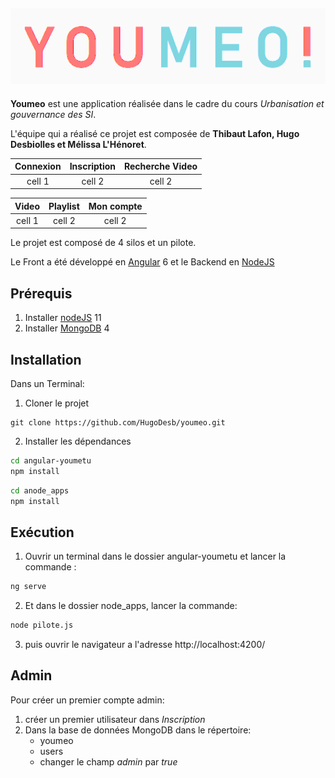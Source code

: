 ![Logo](img/youemo-ban.png)
--------
**Youmeo** est une application réalisée dans le cadre du cours *Urbanisation et gouvernance des SI*.

L'équipe qui a réalisé ce projet est composée de **Thibaut Lafon, Hugo Desbiolles et Mélissa L'Hénoret**.

| **Connexion** | **Inscription** | **Recherche Video** | 
| :-----------: | :-------------: | :-----------------: | 
| cell 1        | cell 2          | cell 2              |

| **Video** | **Playlist** | **Mon compte** | 
| :-------: | :----------: | :------------: | 
| cell 1    | cell 2       | cell 2         |

Le projet est composé de 4 silos et un pilote.

Le Front a été développé en [Angular](https://angular.io/) 6 et le Backend en [NodeJS](https://nodejs.org/en/)

## Prérequis
1. Installer [nodeJS](https://nodejs.org/en/) 11
2. Installer [MongoDB](https://www.mongodb.com/fr) 4

## Installation
Dans un Terminal:
1. Cloner le projet 
```
git clone https://github.com/HugoDesb/youmeo.git
```
2. Installer les dépendances
```bash
cd angular-youmetu
npm install
```

```bash
cd anode_apps
npm install
```
## Exécution
1. Ouvrir un terminal dans le dossier angular-youmetu et lancer la commande : 
```bash
ng serve
```

2. Et dans le dossier node_apps, lancer la commande:
```bash
node pilote.js
```
3. puis ouvrir le navigateur a l'adresse http://localhost:4200/

## Admin
Pour créer un premier compte admin:
1. créer un premier utilisateur dans *Inscription*
2. Dans la base de données MongoDB dans le répertoire:
   * youmeo
   * users
   * changer le champ *admin* par *true*


